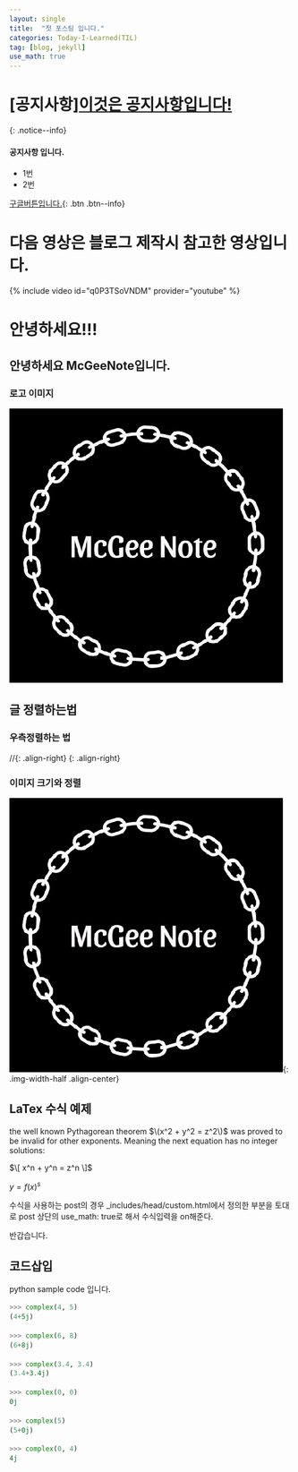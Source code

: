 ```yaml
---
layout: single
title:  "첫 포스팅 입니다."
categories: Today-I-Learned(TIL)
tag: [blog, jekyll]
use_math: true
---
```


# **[공지사항]**[이것은 공지사항입니다!](https://mistakes.github.io/minimal-mistakes/docs/quick-start-guide/)
{: .notice--info}

<div class="notice--info">
<h4>공지사항 입니다.</h4>
	<ul>
		<li>1번</li>
		<li>2번</li>
	</ul>
</div>

[구글버튼입니다.](https://google.com){: .btn .btn--info}

# 다음 영상은 블로그 제작시 참고한 영상입니다.
{% include video id="q0P3TSoVNDM" provider="youtube" %}

# 안녕하세요!!!

## 안녕하세요 McGeeNote입니다.

### 로고 이미지
<img src="/images/2023-03-17-first/Logo.png">

## 글 정렬하는법
### 우측정렬하는 법
//{: .align-right}
{: .align-right}
### 이미지 크기와 정렬
![logo](/images/Logo.png){: .img-width-half .align-center} <!--정의는 _sass - _ultilities에 있다.-->

## LaTex 수식 예제

the well known Pythagorean theorem $\(x^2 + y^2 = z^2\)$ was
proved to be invalid for other exponents.
Meaning the next equation has no integer solutions:

 $\[ x^n + y^n = z^n \]$

$y = f(x)^s$

수식을 사용하는 post의 경우 _includes/head/custom.html에서 정의한 부분을 토대로 post 상단의 use_math: true로 해서 수식입력을 on해준다.

반갑습니다.

## 코드삽입

python sample code 입니다.

```python
>>> complex(4, 5)
(4+5j)

>>> complex(6, 8)
(6+8j)

>>> complex(3.4, 3.4)
(3.4+3.4j)

>>> complex(0, 0)
0j

>>> complex(5)
(5+0j)

>>> complex(0, 4)
4j
```